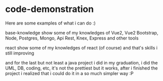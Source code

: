 # code-demonstration
Here are some examples of what i can do :)

base-knowledge show some of my knowledges of Vue2, Vue2 Bootstrap, Node, Postgres, Mongo, Api Rest, Knex, Express and other tools

react show some of my knowledges of react (of course) and that's skills i still improving

and for the last but not least a java project i did in my graduation, i did the UML, DB, coding, etc, it's not the prettiest but it works, after i finished the project i realized that i could do it in a so much simpler way :P
